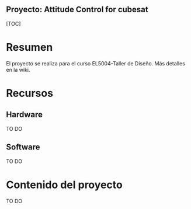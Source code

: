 Proyecto: Attitude Control for cubesat
--------------------------------------

[TOC]

# Resumen

El proyecto se realiza para el curso EL5004-Taller de Diseño. Más detalles en la wiki.

# Recursos

## Hardware

TO DO

## Software

TO DO

# Contenido del proyecto

TO DO